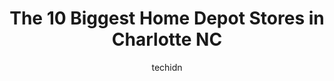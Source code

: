 ---
layout: ampstory
image: https://i0.wp.com/www.depkes.org/wp-content/uploads/2023/06/home-depot-0-in-charlotte-nc-1685966024.jpeg?resize=640,853
author: techidn
featured: false
description: Discover the impressive array of Home Depot options in Charlotte NC, where you can find 10 of the largest Home Depot establishments in the area. From renowned classics to hidden gems, Charlo
title: The 10 Biggest Home Depot Stores in Charlotte NC
cover:
   title: The 10 Biggest Home Depot Stores in Charlotte NC
   subtitle: Rickpate
   background: https://www.depkes.org/wp-content/uploads/2023/06/home-depot-0-in-charlotte-nc-1685966024.jpeg

pages: 
 - layout: thirds
   top: <h1>#1 The Home Depot</h1>
   bottom: "<p>The worst experience of any Home Depot store Ive visited. I needed a key made and waited 15 mins even after the nice PRO checkout associate called for assistance 3 times</p>"
   background: https://www.depkes.org/wp-content/uploads/2023/06/home-depot-1-in-charlotte-nc-1685966025.jpeg
   backgroundblur: true
 - layout: thirds
   top: <h1>#2 The Home Depot</h1>
   bottom: "<p>1837 Matthews Township Pkwy, Matthews, NC 28105, United States</p>"
   background: https://www.depkes.org/wp-content/uploads/2023/06/home-depot-2-in-charlotte-nc-1685966025.jpeg
   cta:
      link: https://www.depkes.org/blog/the-10-biggest-home-depot-stores-in-charlotte-nc/
      text: The 10 Biggest Home Depot Stores in Charlotte NC
 - layout: thirds
   top: <h1>#3 The Home Depot</h1>
   bottom: "<p>4750 South Blvd, Charlotte, NC 28217, United States</p>"
   background: https://www.depkes.org/wp-content/uploads/2023/06/home-depot-3-in-charlotte-nc-1685966025.jpeg
   cta:
      link: https://www.depkes.org/blog/the-10-biggest-home-depot-stores-in-charlotte-nc/
      text: The 10 Biggest Home Depot Stores in Charlotte NC
 - layout: thirds
   top: <h1>#4 The Home Depot</h1>
   bottom: "<p>9501 Albemarle Rd, Charlotte, NC 28227, United States</p>"
   background: https://images.unsplash.com/photo-1546497974-b213c9efb599?ixlib=rb-4.0.3&ixid=MnwxMjA3fDB8MHxwaG90by1wYWdlfHx8fGVufDB8fHx8&auto=format&fit=crop&w=640&h=853&q=80
   cta:
      link: https://www.depkes.org/blog/the-10-biggest-home-depot-stores-in-charlotte-nc/
      text: The 10 Biggest Home Depot Stores in Charlotte NC
 - layout: thirds
   top: <h1>#5 The Home Depot</h1>
   bottom: "<p>14310 Rivergate Pkwy, Charlotte, NC 28273, United States</p>"
   background: https://images.unsplash.com/photo-1510906594845-bc082582c8cc?ixlib=rb-4.0.3&ixid=MnwxMjA3fDB8MHxwaG90by1wYWdlfHx8fGVufDB8fHx8&auto=format&fit=crop&w=640&h=853&q=80
   cta:
      link: https://www.depkes.org/blog/the-10-biggest-home-depot-stores-in-charlotte-nc/
      text: The 10 Biggest Home Depot Stores in Charlotte NC
 - layout: thirds
   top: <h1>#6 The Home Depot</h1>
   bottom: "<p>10210 Centrum Pkwy, Pineville, NC 28134, United States</p>"
   background: https://images.unsplash.com/photo-1484589065579-248aad0d8b13?ixlib=rb-4.0.3&ixid=MnwxMjA3fDB8MHxwaG90by1wYWdlfHx8fGVufDB8fHx8&auto=format&fit=crop&w=640&h=853&q=80
   cta:
      link: https://www.depkes.org/blog/the-10-biggest-home-depot-stores-in-charlotte-nc/
      text: The 10 Biggest Home Depot Stores in Charlotte NC
 - layout: thirds
   top: <h1>#7 The Home Depot</h1>
   bottom: "<p>5415 Ballantyne Cmmns Park, 5415 Ballantyne Commons Pkwy, Charlotte, NC 28277, United States</p>"
   background: https://images.unsplash.com/photo-1597773150796-e5c14ebecbf5?ixlib=rb-4.0.3&ixid=MnwxMjA3fDB8MHxwaG90by1wYWdlfHx8fGVufDB8fHx8&auto=format&fit=crop&w=640&h=853&q=80
   cta:
      link: https://www.depkes.org/blog/the-10-biggest-home-depot-stores-in-charlotte-nc/
      text: The 10 Biggest Home Depot Stores in Charlotte NC
 - layout: thirds
   middle: Continue reading...
   background: https://images.unsplash.com/photo-1574169208507-84376144848b?ixlib=rb-4.0.3&ixid=MnwxMjA3fDB8MHxwaG90by1wYWdlfHx8fGVufDB8fHx8&auto=format&fit=crop&w=640&h=853&q=80
   cta:
      link: https://www.depkes.org/blog/the-10-biggest-home-depot-stores-in-charlotte-nc/
      text: The 10 Biggest Home Depot Stores in Charlotte NC
      
---
